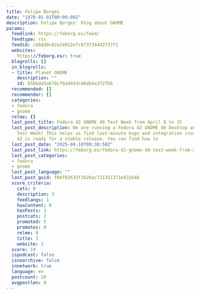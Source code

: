 ```yaml
---
title: Felipe Borges
date: "1970-01-01T00:00:00Z"
description: Felipe Borges' blog about GNOME
params:
  feedlink: https://feborg.es/feed/
  feedtype: rss
  feedid: cb6dd0c02a24012e7c873734442f37f1
  websites:
    https://feborg.es/: true
  blogrolls: []
  in_blogrolls:
  - title: Planet GNOME
    description: ""
    id: b5bbda5ab78cf9ad443c46db4a3727b6
  recommended: []
  recommender: []
  categories:
  - fedora
  - gnome
  relme: {}
  last_post_title: Fedora 42 GNOME 48 Test Week from April 8 to 15
  last_post_description: We are running a Fedora 42 GNOME 48 Desktop and Core Apps
    Test Week! This helps us find last-minute bugs and integration issues before Fedora
    42 is ready for a stable release. You can find how to
  last_post_date: "2025-04-10T09:38:50Z"
  last_post_link: https://feborg.es/fedora-42-gnome-48-test-week-from-april-8-to-15/
  last_post_categories:
  - fedora
  - gnome
  last_post_language: ""
  last_post_guid: f04f82635f1b26ac731351371e43164b
  score_criteria:
    cats: 0
    description: 3
    feedlangs: 1
    hasContent: 0
    hasPosts: 3
    postcats: 2
    promoted: 5
    promotes: 0
    relme: 0
    title: 3
    website: 2
  score: 19
  ispodcast: false
  isnoarchive: false
  innetwork: true
  language: en
  postcount: 10
  avgpostlen: 0
---
```

